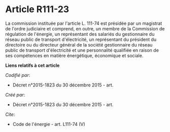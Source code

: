 # Article R111-23

La commission instituée par l'article L. 111-74 est présidée par un magistrat de l'ordre judiciaire et comprend, en outre, un
membre de la Commission de régulation de l'énergie, un représentant des salariés du gestionnaire du réseau public de
transport d'électricité, un représentant du président du directoire ou du directeur général de la société gestionnaire du
réseau public de transport d'électricité et une personnalité qualifiée en raison de ses compétences en matière énergétique,
économique et sociale.

**Liens relatifs à cet article**

_Codifié par_:

  - Décret n°2015-1823 du 30 décembre 2015 - art.

_Créé par_:

  - Décret n°2015-1823 du 30 décembre 2015 - art.

_Cite_:

  - Code de l'énergie - art. L111-74 (V)
